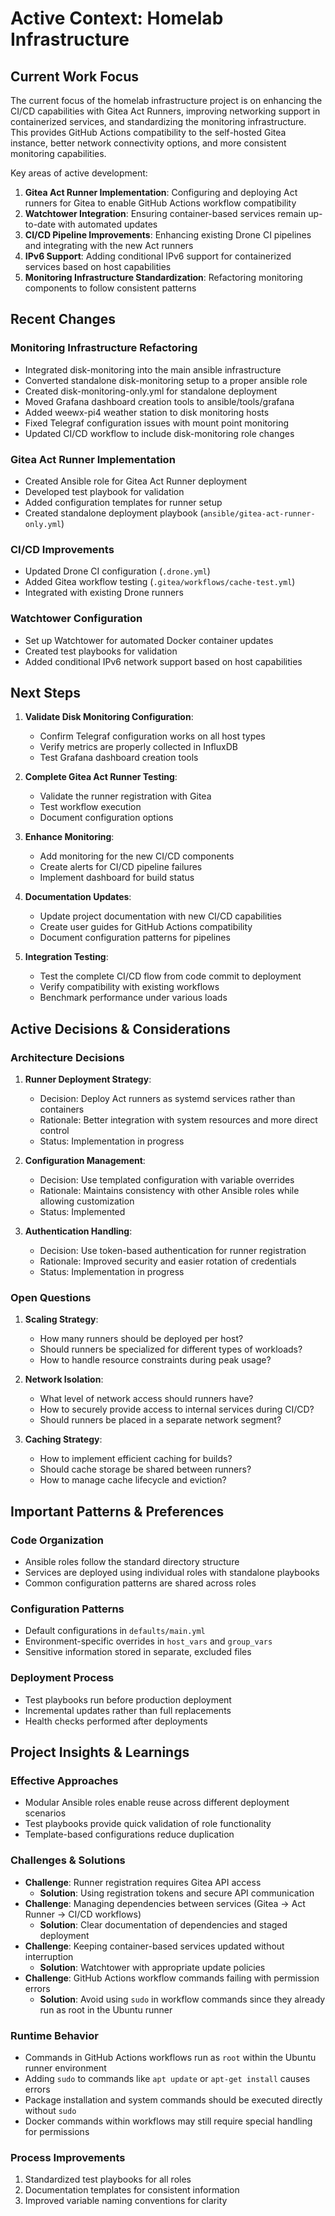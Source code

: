 # Active Context: Homelab Infrastructure

## Current Work Focus

The current focus of the homelab infrastructure project is on enhancing the CI/CD capabilities with Gitea Act Runners, improving networking support in containerized services, and standardizing the monitoring infrastructure. This provides GitHub Actions compatibility to the self-hosted Gitea instance, better network connectivity options, and more consistent monitoring capabilities.

Key areas of active development:

1. **Gitea Act Runner Implementation**: Configuring and deploying Act runners for Gitea to enable GitHub Actions workflow compatibility
2. **Watchtower Integration**: Ensuring container-based services remain up-to-date with automated updates
3. **CI/CD Pipeline Improvements**: Enhancing existing Drone CI pipelines and integrating with the new Act runners
4. **IPv6 Support**: Adding conditional IPv6 support for containerized services based on host capabilities
5. **Monitoring Infrastructure Standardization**: Refactoring monitoring components to follow consistent patterns

## Recent Changes

### Monitoring Infrastructure Refactoring

- Integrated disk-monitoring into the main ansible infrastructure
- Converted standalone disk-monitoring setup to a proper ansible role
- Created disk-monitoring-only.yml for standalone deployment
- Moved Grafana dashboard creation tools to ansible/tools/grafana
- Added weewx-pi4 weather station to disk monitoring hosts
- Fixed Telegraf configuration issues with mount point monitoring
- Updated CI/CD workflow to include disk-monitoring role changes

### Gitea Act Runner Implementation

- Created Ansible role for Gitea Act Runner deployment
- Developed test playbook for validation
- Added configuration templates for runner setup
- Created standalone deployment playbook (`ansible/gitea-act-runner-only.yml`)

### CI/CD Improvements

- Updated Drone CI configuration (`.drone.yml`)
- Added Gitea workflow testing (`.gitea/workflows/cache-test.yml`)
- Integrated with existing Drone runners

### Watchtower Configuration

- Set up Watchtower for automated Docker container updates
- Created test playbooks for validation
- Added conditional IPv6 network support based on host capabilities

## Next Steps

1. **Validate Disk Monitoring Configuration**:

   - Confirm Telegraf configuration works on all host types
   - Verify metrics are properly collected in InfluxDB
   - Test Grafana dashboard creation tools

2. **Complete Gitea Act Runner Testing**:

   - Validate the runner registration with Gitea
   - Test workflow execution
   - Document configuration options

3. **Enhance Monitoring**:

   - Add monitoring for the new CI/CD components
   - Create alerts for CI/CD pipeline failures
   - Implement dashboard for build status

4. **Documentation Updates**:

   - Update project documentation with new CI/CD capabilities
   - Create user guides for GitHub Actions compatibility
   - Document configuration patterns for pipelines

5. **Integration Testing**:
   - Test the complete CI/CD flow from code commit to deployment
   - Verify compatibility with existing workflows
   - Benchmark performance under various loads

## Active Decisions & Considerations

### Architecture Decisions

1. **Runner Deployment Strategy**:

   - Decision: Deploy Act runners as systemd services rather than containers
   - Rationale: Better integration with system resources and more direct control
   - Status: Implementation in progress

2. **Configuration Management**:

   - Decision: Use templated configuration with variable overrides
   - Rationale: Maintains consistency with other Ansible roles while allowing customization
   - Status: Implemented

3. **Authentication Handling**:
   - Decision: Use token-based authentication for runner registration
   - Rationale: Improved security and easier rotation of credentials
   - Status: Implementation in progress

### Open Questions

1. **Scaling Strategy**:

   - How many runners should be deployed per host?
   - Should runners be specialized for different types of workloads?
   - How to handle resource constraints during peak usage?

2. **Network Isolation**:

   - What level of network access should runners have?
   - How to securely provide access to internal services during CI/CD?
   - Should runners be placed in a separate network segment?

3. **Caching Strategy**:
   - How to implement efficient caching for builds?
   - Should cache storage be shared between runners?
   - How to manage cache lifecycle and eviction?

## Important Patterns & Preferences

### Code Organization

- Ansible roles follow the standard directory structure
- Services are deployed using individual roles with standalone playbooks
- Common configuration patterns are shared across roles

### Configuration Patterns

- Default configurations in `defaults/main.yml`
- Environment-specific overrides in `host_vars` and `group_vars`
- Sensitive information stored in separate, excluded files

### Deployment Process

- Test playbooks run before production deployment
- Incremental updates rather than full replacements
- Health checks performed after deployments

## Project Insights & Learnings

### Effective Approaches

- Modular Ansible roles enable reuse across different deployment scenarios
- Test playbooks provide quick validation of role functionality
- Template-based configurations reduce duplication

### Challenges & Solutions

- **Challenge**: Runner registration requires Gitea API access
  - **Solution**: Using registration tokens and secure API communication
- **Challenge**: Managing dependencies between services (Gitea → Act Runner → CI/CD workflows)
  - **Solution**: Clear documentation of dependencies and staged deployment
- **Challenge**: Keeping container-based services updated without interruption
  - **Solution**: Watchtower with appropriate update policies
- **Challenge**: GitHub Actions workflow commands failing with permission errors
  - **Solution**: Avoid using `sudo` in workflow commands since they already run as root in the Ubuntu runner

### Runtime Behavior

- Commands in GitHub Actions workflows run as `root` within the Ubuntu runner environment
- Adding `sudo` to commands like `apt update` or `apt-get install` causes errors
- Package installation and system commands should be executed directly without `sudo`
- Docker commands within workflows may still require special handling for permissions

### Process Improvements

1. Standardized test playbooks for all roles
2. Documentation templates for consistent information
3. Improved variable naming conventions for clarity
